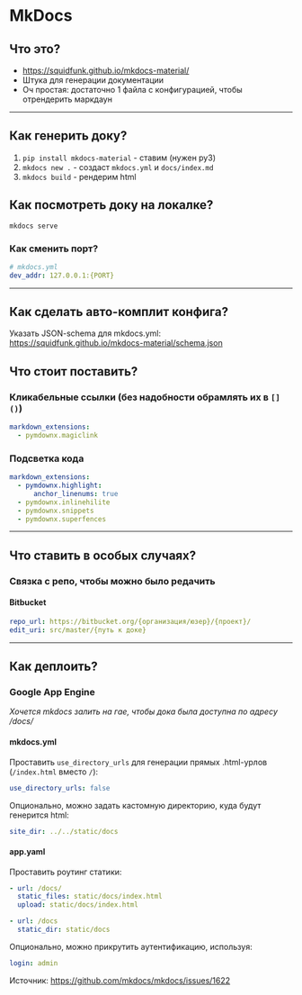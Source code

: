 # MkDocs

## Что это?

- https://squidfunk.github.io/mkdocs-material/
- Штука для генерации документации
- Оч простая: достаточно 1 файла с конфигурацией, чтобы отрендерить маркдаун

---

## Как генерить доку?

1. `pip install mkdocs-material` - ставим (нужен py3)
2. `mkdocs new .` - создаст `mkdocs.yml` и `docs/index.md`
3. `mkdocs build` - рендерим html

## Как посмотреть доку на локалке?

```shell
mkdocs serve
```

### Как сменить порт?

```yaml
# mkdocs.yml
dev_addr: 127.0.0.1:{PORT}
```

---

## Как сделать авто-комплит конфига?

Указать JSON-schema для mkdocs.yml: https://squidfunk.github.io/mkdocs-material/schema.json

## Что стоит поставить?

### Кликабельные ссылки (без надобности обрамлять их в `[]()`)

```yaml
markdown_extensions:
  - pymdownx.magiclink
```

### Подсветка кода

```yaml
markdown_extensions:
  - pymdownx.highlight:
      anchor_linenums: true
  - pymdownx.inlinehilite
  - pymdownx.snippets
  - pymdownx.superfences
```

--- 

## Что ставить в особых случаях?

### Связка с репо, чтобы можно было редачить

#### Bitbucket

```yaml
repo_url: https://bitbucket.org/{организация/юзер}/{проект}/
edit_uri: src/master/{путь к доке}
```


---

## Как деплоить?

### Google App Engine

_Хочется mkdocs залить на гае, чтобы дока была доступна по адресу /docs/_

#### mkdocs.yml

Проставить `use_directory_urls` для генерации прямых .html-урлов (`/index.html` вместо `/`):

```yaml
use_directory_urls: false
```

Опционально, можно задать кастомную директорию, куда будут генерится html:

```yaml
site_dir: ../../static/docs
```

#### app.yaml

Проставить роутинг статики: 

```yaml
- url: /docs/
  static_files: static/docs/index.html
  upload: static/docs/index.html

- url: /docs
  static_dir: static/docs
```

Опционально, можно прикрутить аутентификацию, используя:

```yaml
login: admin
```

Источник: https://github.com/mkdocs/mkdocs/issues/1622
